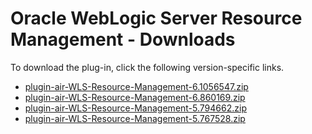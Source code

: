 
# Oracle WebLogic Server Resource Management - Downloads

To download the plug-in, click the following version-specific links.
- [plugin-air-WLS-Resource-Management-6.1056547.zip](https://raw.githubusercontent.com/UrbanCode/IBM-UCD-PLUGINS/main/files/plugin-air-WLS-Resource-Management/plugin-air-WLS-Resource-Management-6.1056547.zip)
- [plugin-air-WLS-Resource-Management-6.860169.zip](https://raw.githubusercontent.com/UrbanCode/IBM-UCD-PLUGINS/main/files/plugin-air-WLS-Resource-Management/plugin-air-WLS-Resource-Management-6.860169.zip)
- [plugin-air-WLS-Resource-Management-5.794662.zip](https://raw.githubusercontent.com/UrbanCode/IBM-UCD-PLUGINS/main/files/plugin-air-WLS-Resource-Management/plugin-air-WLS-Resource-Management-5.794662.zip)
- [plugin-air-WLS-Resource-Management-5.767528.zip](https://raw.githubusercontent.com/UrbanCode/IBM-UCD-PLUGINS/main/files/plugin-air-WLS-Resource-Management/plugin-air-WLS-Resource-Management-5.767528.zip)
